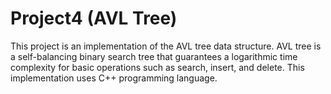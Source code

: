# Project4 (AVL Tree)
This project is an implementation of the AVL tree data structure. 
AVL tree is a self-balancing binary search tree that guarantees a 
logarithmic time complexity for basic operations such as search, 
insert, and delete. This implementation uses C++ programming language.
